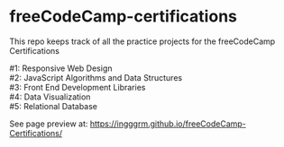 # freeCodeCamp-certifications
This repo keeps track of all the practice projects for the freeCodeCamp Certifications

#1: Responsive Web Design</br>
#2: JavaScript Algorithms and Data Structures</br>
#3: Front End Development Libraries</br>
#4: Data Visualization</br>
#5: Relational Database</br>

See page preview at: https://ingggrm.github.io/freeCodeCamp-Certifications/
